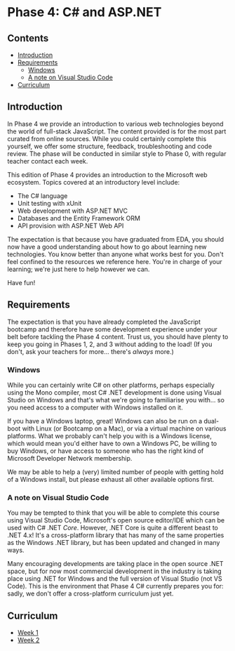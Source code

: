 # Phase 4: C# and ASP.NET

## Contents

 - [Introduction](#introduction)
 - [Requirements](#requirements)
   - [Windows](#windows)
   - [A note on Visual Studio Code](#a-note-on-visual-studio-code)
 - [Curriculum](#curriculum)


## Introduction

In Phase 4 we provide an introduction to various web technologies beyond the world of full-stack JavaScript. The content provided is for the most part curated from online sources. While you could certainly complete this yourself, we offer some structure, feedback, troubleshooting and code review. The phase will be conducted in similar style to Phase 0, with regular teacher contact each week.

This edition of Phase 4 provides an introduction to the Microsoft web ecosystem. Topics covered at an introductory level include:

 - The C# language
 - Unit testing with xUnit
 - Web development with ASP.NET MVC
 - Databases and the Entity Framework ORM
 - API provision with ASP.NET Web API

The expectation is that because you have graduated from EDA, you should now have a good understanding about how to go about learning new technologies. You know better than anyone what works best for you. Don't feel confined to the resources we reference here. You're in charge of your learning; we're just here to help however we can.

Have fun!


## Requirements

The expectation is that you have already completed the JavaScript bootcamp and therefore have some development experience under your belt before tackling the Phase 4 content. Trust us, you should have plenty to keep you going in Phases 1, 2, and 3 without adding to the load! (If you don't, ask your teachers for more... there's _always_ more.)


### Windows

While you can certainly write C# on other platforms, perhaps especially using the Mono compiler, most C# .NET development is done using Visual Studio on Windows and that's what we're going to familiarise you with... so you need access to a computer with Windows installed on it.

If you have a Windows laptop, great! Windows can also be run on a dual-boot with Linux (or Bootcamp on a Mac), or via a virtual machine on various platforms. What we probably can't help you with is a Windows license, which would mean you'd either have to own a Windows PC, be willing to buy Windows, or have access to someone who has the right kind of Microsoft Developer Network membership.

We may be able to help a (very) limited number of people with getting hold of a Windows install, but please exhaust all other available options first.


### A note on Visual Studio Code

You may be tempted to think that you will be able to complete this course using Visual Studio Code, Microsoft's open source editor/IDE which can be used with C# .NET _Core_. However, .NET Core is quite a different beast to .NET 4.x! It's a cross-platform library that has many of the same properties as the Windows .NET library, but has been updated and changed in many ways.

Many encouraging developments are taking place in the open source .NET space, but for now most commercial development in the industry is taking place using .NET for Windows and the full version of Visual Studio (not VS Code). This is the environment that Phase 4 C# currently prepares you for: sadly, we don't offer a cross-platform curriculum just yet.


## Curriculum

 - [Week 1](week1/README.md)
 - [Week 2](week2/README.md)
